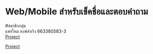 # Web/Mobile สำหรับเช็คชื่อและตอบคำถาม
#สมาชิกกลุ่ม
<br>
แพรไหม หงษ์สำเริง 663380583-3
<br>
<a href="./home.html">Project</a>

<a href="./p_login.html">Project</a>
